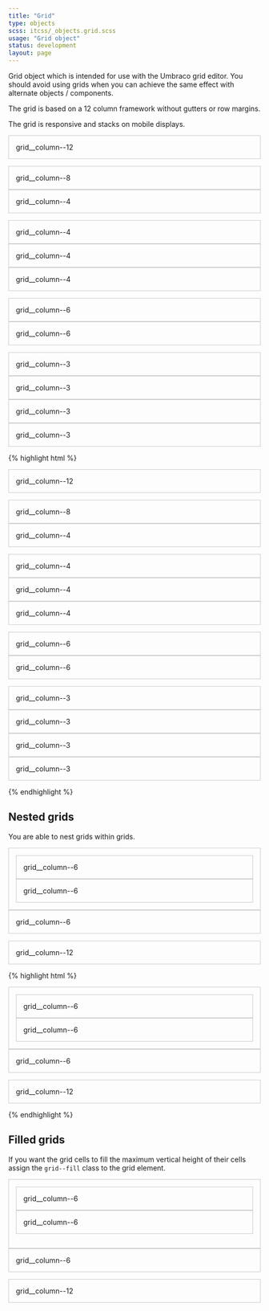 ```yaml
---
title: "Grid"
type: objects
scss: itcss/_objects.grid.scss
usage: "Grid object"
status: development
layout: page
---
```


Grid object which is intended for use with the Umbraco grid editor. You should avoid using grids when you can achieve the same effect with alternate objects / components.

The grid is based on a 12 column framework without gutters or row margins.

The grid is responsive and stacks on mobile displays.

<div class="example">
<style type="text/css">
    .grid__row {
        margin-bottom: 1em;
    }
    .grid__column {
        border: 1px solid #ccc;
        padding: 1em;        
    }
</style>
<div class="grid">
    <div class="grid__section">
        <div class="grid__row">
            <div class="grid__column grid__column--12">
                grid__column--12
            </div>
        </div>
        <div class="grid__row">
            <div class="grid__column grid__column--8">
                grid__column--8
            </div><!--
         --><div class="grid__column grid__column--4">
                grid__column--4
            </div>
        </div>
        <div class="grid__row">
            <div class="grid__column grid__column--4">
                grid__column--4
            </div><!--
         --><div class="grid__column grid__column--4">
                grid__column--4
            </div><!--
         --><div class="grid__column grid__column--4">
                grid__column--4
            </div>
        </div>
        <div class="grid__row">
            <div class="grid__column grid__column--6">
                grid__column--6
            </div><!--
         --><div class="grid__column grid__column--6">
                grid__column--6
            </div>
        </div>
        <div class="grid__row">
            <div class="grid__column grid__column--3">
                grid__column--3
            </div><!--
         --><div class="grid__column grid__column--3">
                grid__column--3
            </div><!--
         --><div class="grid__column grid__column--3">
                grid__column--3
            </div><!--
         --><div class="grid__column grid__column--3">
                grid__column--3
            </div>
        </div>
    </div>
</div>
</div>

{% highlight html %}
<div class="grid">
    <div class="grid__section">
        <div class="grid__row">
            <div class="grid__column grid__column--12">
                grid__column--12
            </div>
        </div>
        <div class="grid__row">
            <div class="grid__column grid__column--8">
                grid__column--8
            </div><!--
         --><div class="grid__column grid__column--4">
                grid__column--4
            </div>
        </div>
        <div class="grid__row">
            <div class="grid__column grid__column--4">
                grid__column--4
            </div><!--
         --><div class="grid__column grid__column--4">
                grid__column--4
            </div><!--
         --><div class="grid__column grid__column--4">
                grid__column--4
            </div>
        </div>
        <div class="grid__row">
            <div class="grid__column grid__column--6">
                grid__column--6
            </div><!--
         --><div class="grid__column grid__column--6">
                grid__column--6
            </div>
        </div>
        <div class="grid__row">
            <div class="grid__column grid__column--3">
                grid__column--3
            </div><!--
         --><div class="grid__column grid__column--3">
                grid__column--3
            </div><!--
         --><div class="grid__column grid__column--3">
                grid__column--3
            </div><!--
         --><div class="grid__column grid__column--3">
                grid__column--3
            </div>
        </div>
    </div>
</div>
{% endhighlight %}

## Nested grids

You are able to nest grids within grids.

<div class="example">
<div class="grid">
    <div class="grid__section">        
        <div class="grid__row">
            <div class="grid__column grid__column--6">
                <div class="grid__column grid__column--6">
                    grid__column--6
                </div><!--
             --><div class="grid__column grid__column--6">
                    grid__column--6
                </div>
            </div><!--
         --><div class="grid__column grid__column--6">
                grid__column--6
            </div>
        </div>
        <div class="grid__row">
            <div class="grid__column grid__column--12">
                grid__column--12
            </div>
        </div>
    </div>
</div>
</div>

{% highlight html %}
<div class="grid">
    <div class="grid__section">        
        <div class="grid__row">
            <div class="grid__column grid__column--6">
                <div class="grid__column grid__column--6">
                    grid__column--6
                </div><!--
             --><div class="grid__column grid__column--6">
                    grid__column--6
                </div>
            </div><!--
         --><div class="grid__column grid__column--6">
                grid__column--6
            </div>
        </div>
        <div class="grid__row">
            <div class="grid__column grid__column--12">
                grid__column--12
            </div>
        </div>
    </div>
</div>
{% endhighlight %}

## Filled grids

If you want the grid cells to fill the maximum vertical height of their cells assign the `grid--fill` class to the grid element.

<div class="example">
<div class="grid grid--fill">
    <div class="grid__section">        
        <div class="grid__row">
            <div class="grid__column grid__column--6">
                <div class="grid__row">
                    <div class="grid__column grid__column--6">
                        grid__column--6
                    </div><!--
                --><div class="grid__column grid__column--6">
                        grid__column--6
                    </div>
                </div>
            </div><!--
         --><div class="grid__column grid__column--6">
                grid__column--6
            </div>
        </div>
        <div class="grid__row">
            <div class="grid__column grid__column--12">
                grid__column--12
            </div>
        </div>
    </div>
</div>
</div>